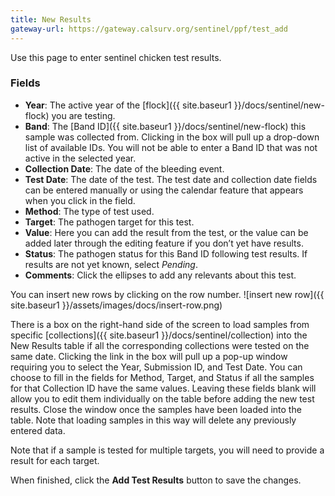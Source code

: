 ```yaml
---
title: New Results
gateway-url: https://gateway.calsurv.org/sentinel/ppf/test_add
---
```

Use this page to enter sentinel chicken test results.

### Fields
* **Year**: The active year of the [flock]({{ site.baseur1 }}/docs/sentinel/new-flock) you are testing.
* **Band**: The [Band ID]({{ site.baseur1 }}/docs/sentinel/new-flock) this sample was collected from. Clicking in the box will pull up a drop-down list of available IDs. You will not be able to enter a Band ID that was not active in the selected year.
* **Collection Date**: The date of the bleeding event.
* **Test Date**: The date of the test. The test date and collection date fields can be entered manually or using the calendar feature that appears when you click in the field.
* **Method**: The type of test used.
* **Target**: The pathogen target for this test.
* **Value**: Here you can add the result from the test, or the value can be added later through the editing feature if you don’t yet have results.
* **Status**: The pathogen status for this Band ID following test results. If results are not yet known, select *Pending*.
* **Comments**: Click the ellipses to add any relevants about this test.

You can insert new rows by clicking on the row number.
![insert new row]({{ site.baseur1 }}/assets/images/docs/insert-row.png)

There is a box on the right-hand side of the screen to load samples from specific [collections]({{ site.baseur1 }}/docs/sentinel/collection) into the New Results table if all the corresponding collections were tested on the same date. Clicking the link in the box will pull up a pop-up window requiring you to select the Year, Submission ID, and Test Date. You can choose to fill in the fields for Method, Target, and Status if all the samples for that Collection ID have the same values. Leaving these fields blank will allow you to edit them individually on the table before adding the new test results. Close the window once the samples have been loaded into the table. Note that loading samples in this way will delete any previously entered data.

Note that if a sample is tested for multiple targets, you will need to provide a result for each target.

When finished, click the **Add Test Results** button to save the changes.
